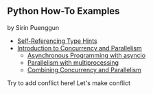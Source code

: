 ## Python How-To Examples
by Sirin Puenggun

* [Self-Referencing Type Hints](self-referencing-hints.md)
* [Introduction to Concurrency and Parallelism](introduction.md)
  * [Asynchronous Programming with asyncio](asynchronous.md)
  * [Parallelism with multiprocessing](multiprocessing.md)
  * [Combining Concurrency and Parallelism](combining.md)

Try to add conflict here! Let's make conflict
